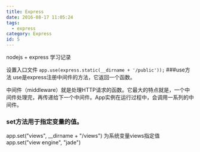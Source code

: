 ```yaml
---
title: Express
date: 2016-08-17 11:05:24
tags:
  - express
category: Express
id: 5
---
```

nodejs + express 学习记录

设置入口文件
`app.use(express.static(__dirname + '/public'));`
###use方法
use是express注册中间件的方法，它返回一个函数。

中间件（middleware）就是处理HTTP请求的函数。它最大的特点就是，一个中间件处理完，再传递给下一个中间件。App实例在运行过程中，会调用一系列的中间件。

### set方法用于指定变量的值。
app.set("views", __dirname + "/views")
为系统变量views指定值
app.set("view engine", "jade")